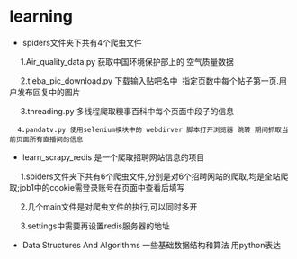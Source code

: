 # learning
- spiders文件夹下共有4个爬虫文件

      1.Air_quality_data.py 获取中国环境保护部上的 空气质量数据
      
      2.tieba_pic_download.py 下载输入贴吧名中  指定页数中每个帖子第一页.用户发布回复中的图片
      
      3.threading.py 多线程爬取糗事百科中每个页面中段子的信息
      
      4.pandatv.py 使用selenium模块中的 webdirver 脚本打开浏览器 跳转 期间抓取当前页面所有直播间的信息

- learn_scrapy_redis 是一个爬取招聘网站信息的项目

      1.spiders文件夹下共有6个爬虫文件,分别是对6个招聘网站的爬取,均是全站爬取;job1中的cookie需登录账号在页面中查看后填写
      
      2.几个main文件是对爬虫文件的执行,可以同时多开
      
      3.settings中需要再设置redis服务器的地址

- Data Structures And Algorithms 一些基础数据结构和算法 用python表达
